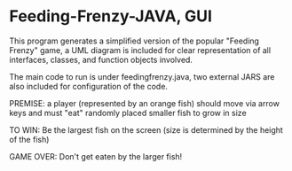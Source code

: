 # Feeding-Frenzy-JAVA, GUI

This program generates a simplified version of the popular "Feeding Frenzy" game,
a UML diagram is included for clear representation of all interfaces, classes, and function objects involved.

The main code to run is under feedingfrenzy.java, two external JARS are also included for configuration of the code. 

PREMISE: a player (represented by an orange fish) should move via arrow keys 
and must "eat" randomly placed smaller fish to grow in size
          
TO WIN: Be the largest fish on the screen (size is determined by the height of the fish)

GAME OVER: Don't get eaten by the larger fish!

